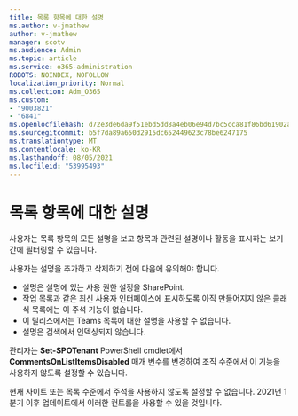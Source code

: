 ```yaml
---
title: 목록 항목에 대한 설명
ms.author: v-jmathew
author: v-jmathew
manager: scotv
ms.audience: Admin
ms.topic: article
ms.service: o365-administration
ROBOTS: NOINDEX, NOFOLLOW
localization_priority: Normal
ms.collection: Adm_O365
ms.custom:
- "9003821"
- "6841"
ms.openlocfilehash: d72e3de6da9f51ebd5dd8a4eb06e94d7bc5cca81f86bd61902a9587b00f7b7b0
ms.sourcegitcommit: b5f7da89a650d2915dc652449623c78be6247175
ms.translationtype: MT
ms.contentlocale: ko-KR
ms.lasthandoff: 08/05/2021
ms.locfileid: "53995493"
---
```

# <a name="comments-on-list-items"></a>목록 항목에 대한 설명

사용자는 목록 항목의 모든 설명을 보고 항목과 관련된 설명이나 활동을 표시하는 보기 간에 필터링할 수 있습니다.

사용자는 설명을 추가하고 삭제하기 전에 다음에 유의해야 합니다.

- 설명은 설명에 있는 사용 권한 설정을 SharePoint.
- 작업 목록과 같은 최신 사용자 인터페이스에 표시하도록 아직 만들어지지 않은 클래식 목록에는 이 주석 기능이 없습니다.
- 이 릴리스에서는 Teams 목록에 대한 설명을 사용할 수 없습니다.
- 설명은 검색에서 인덱싱되지 않습니다.

관리자는 **Set-SPOTenant** PowerShell cmdlet에서 **CommentsOnListItemsDisabled** 매개 변수를 변경하여 조직 수준에서 이 기능을 사용하지 않도록 설정할 수 있습니다.

현재 사이트 또는 목록 수준에서 주석을 사용하지 않도록 설정할 수 없습니다. 2021년 1분기 이후 업데이트에서 이러한 컨트롤을 사용할 수 있을 것입니다.
